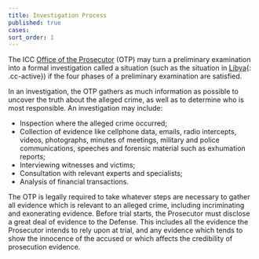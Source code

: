 ```yaml
---
title: Investigation Process
published: true
cases:
sort_order: 1
---
```



The ICC [Office of the Prosecutor](https://www.icc-cpi.int/about/otp) (OTP) may turn a preliminary examination into a formal investigation called a situation (such as the situation in [Libya](){: .cc-active}) if the four phases of a preliminary examination are satisfied.

In an investigation, the OTP gathers as much information as possible to uncover the truth about the alleged crime, as well as to determine who is most responsible. An investigation may include:

* Inspection where the alleged crime occurred;
* Collection of evidence like cellphone data, emails, radio intercepts, videos, photographs, minutes of meetings, military and police communications, speeches and forensic material such as exhumation reports;
* Interviewing witnesses and victims;
* Consultation with relevant experts and specialists;
* Analysis of financial transactions.

The OTP is legally required to take whatever steps are necessary to gather all evidence which is relevant to an alleged crime, including incriminating and exonerating evidence. Before trial starts, the Prosecutor must disclose a great deal of evidence to the Defense. This includes all the evidence the Prosecutor intends to rely upon at trial, and any evidence which tends to show the innocence of the accused or which affects the credibility of prosecution evidence.